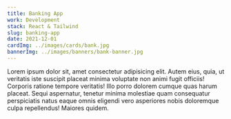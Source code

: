 ```yaml
---
title: Banking App
work: Development
stack: React & Tailwind
slug: banking-app
date: 2021-12-01
cardImg: ../images/cards/bank.jpg
bannerImg: ../images/banners/bank-banner.jpg
---
```


Lorem ipsum dolor sit, amet consectetur adipisicing elit. Autem eius, quia, ut veritatis iste suscipit placeat minima voluptate non animi fugit officiis! Corporis ratione tempore veritatis! Illo porro dolorem cumque quas harum placeat. Sequi aspernatur, tenetur minima molestiae quam consequatur perspiciatis natus eaque omnis eligendi vero asperiores nobis doloremque culpa repellendus! Maiores quidem.